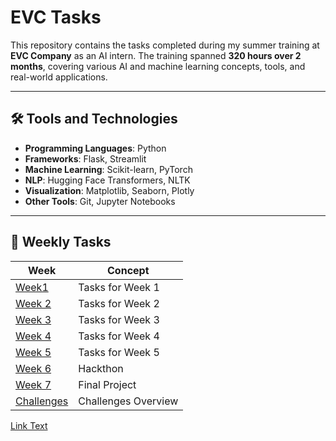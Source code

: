 # EVC Tasks

This repository contains the tasks completed during my summer training at **EVC Company** as an AI intern. The training spanned **320 hours over 2 months**, covering various AI and machine learning concepts, tools, and real-world applications.

---

## 🛠 Tools and Technologies

- **Programming Languages**: Python  
- **Frameworks**: Flask, Streamlit  
- **Machine Learning**: Scikit-learn, PyTorch  
- **NLP**: Hugging Face Transformers, NLTK  
- **Visualization**: Matplotlib, Seaborn, Plotly  
- **Other Tools**: Git, Jupyter Notebooks

---

## 📅 Weekly Tasks

| Week          | Concept        |
|---------------|-------------------------|
| [Week1](#Week1) | Tasks for Week 1      |
| [Week 2](#Week2) | Tasks for Week 2      |
| [Week 3](#Week3) | Tasks for Week 3      |
| [Week 4](#Week4) | Tasks for Week 4      |
| [Week 5](#Week15) | Tasks for Week 5      |
| [Week 6](#week-5) | Hackthon      |
| [Week 7](#week-5) | Final Project      |
| [Challenges](#challenges) | Challenges Overview |
[Link Text](https://github.com/username/repository-name)


